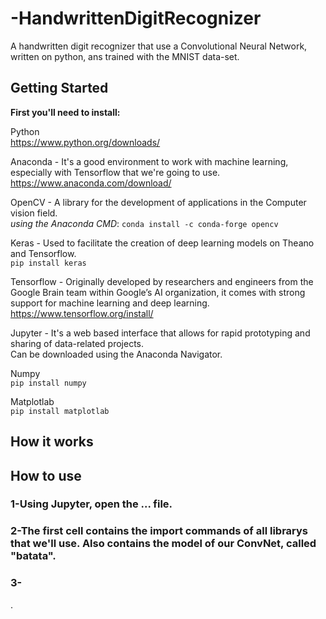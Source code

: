# -HandwrittenDigitRecognizer
A handwritten digit recognizer that use a Convolutional Neural Network, written on python, ans trained with the MNIST data-set.

## Getting Started
**First you'll need to install:**

Python  
https://www.python.org/downloads/

Anaconda - It's a good environment to work with machine learning, especially with Tensorflow that we're going to use.  
https://www.anaconda.com/download/

OpenCV - A library for the development of applications in the Computer vision field.  
*using the Anaconda CMD*: `conda install -c conda-forge opencv`

Keras - Used to facilitate the creation of deep learning models on Theano and Tensorflow.  
`pip install keras`

Tensorflow - Originally developed by researchers and engineers from the Google Brain team within Google’s AI organization, it comes with strong support for machine learning and deep learning.  
https://www.tensorflow.org/install/

Jupyter - It's a web based interface that allows for rapid prototyping and sharing of data-related projects.  
Can be downloaded using the Anaconda Navigator.

Numpy  
`pip install numpy`

Matplotlab  
`pip install matplotlab`  

## How it works
## How to use

### 1-Using Jupyter, open the ... file.

### 2-The first cell contains the import commands of all librarys that we'll use. Also contains the model of our ConvNet, called "batata".  

### 3- 


.



